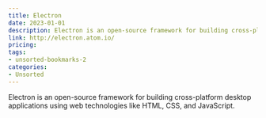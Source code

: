 ```yaml
---
title: Electron
date: 2023-01-01
description: Electron is an open-source framework for building cross-platform desktop applications using web technologies like HTML, CSS, and JavaScript.
link: http://electron.atom.io/
pricing: 
tags: 
- unsorted-bookmarks-2 
categories: 
- Unsorted 
---
```


Electron is an open-source framework for building cross-platform desktop applications using web technologies like HTML, CSS, and JavaScript.